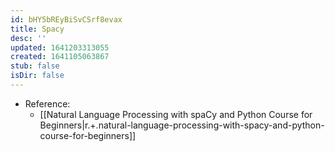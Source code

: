 ```yaml
---
id: bHY5bREyBiSvCSrf8evax
title: Spacy
desc: ''
updated: 1641203313055
created: 1641105063867
stub: false
isDir: false
---
```


- Reference:
  - [[Natural Language Processing with spaCy and Python Course for Beginners|r.+.natural-language-processing-with-spacy-and-python-course-for-beginners]]
